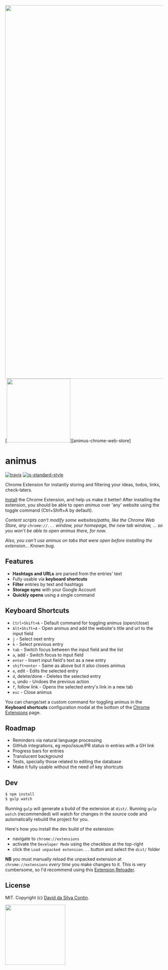 <div style="text-align:center"><img src="https://github.com/dasilvacontin/animus/raw/master/screenshots/demo.png" width="1191"></div>
[<img src="http://kerrick.github.io/Mostly-Harmless/images/ss_webstore.png" width="203">][animus-chrome-web-store]

# animus

[![travis][travis-image]][travis-url]
[![js-standard-style][standard-image]][standard-url]

[travis-image]: https://travis-ci.org/dasilvacontin/animus.svg?style=flat
[travis-url]: https://travis-ci.org/dasilvacontin/animus
[standard-image]: https://img.shields.io/badge/code%20style-standard-brightgreen.svg?style=flat
[standard-url]: https://github.com/feross/standard

Chrome Extension for instantly storing and filtering your ideas, todos, links, check-laters.

[Install][animus-chrome-web-store] the Chrome Extension, and help us make it better! After installing the extension, you should be able to open *animus* over 'any' website using the toggle command (Ctrl+Shift+A by default).

*Content scripts can't modify some websites/paths, like the Chrome Web Store, any `chrome://...` window, your homepage, the new tab window, ... so you won't be able to open animus there, for now.*

*Also, you can't use animus on tabs that were open before installing the extension... Known bug.*

## Features

- **Hashtags and URLs** are parsed from the entries' text
- Fully usable via **keyboard shortcuts**
- **Filter** entries by text and hashtags
- **Storage sync** with your Google Account
- **Quickly opens** using a single command

## Keyboard Shortcuts

- `Ctrl+Shift+A` - Default command for toggling animus (open/close)
- `Alt+Shift+A` - Open animus and add the website's title and url to the input field
- `j` - Select next entry
- `k` - Select previous entry
- `tab` - Switch focus between the input field and the list
- `a`, add - Switch focus to input field
- `enter` - Insert input field's text as a new entry
- `shift+enter` - Same as above but it also closes animus
- `e`, edit - Edits the selected entry
- `d`, delete/done - Deletes the selected entry
- `u`, undo - Undoes the previous action
- `f`, follow link - Opens the selected entry's link in a new tab
- `esc` - Close animus

You can change/set a custom command for toggling animus in the **Keyboard shortcuts** configuration modal at the bottom of the [Chrome Extensions](chrome://extensions/) page.

## Roadmap

- Reminders via natural language processing
- GitHub integrations, eg repo/issue/PR status in entries with a GH link
- Progress bars for entries
- Translucent background
- Tests, specially those related to editing the database
- Make it fully usable without the need of key shortcuts

## Dev

```bash
$ npm install
$ gulp watch
```

Running `gulp` will generate a build of the extension at `dist/`. Running
`gulp watch` (recommended) will watch for changes in the source code and
automatically rebuild the project for you.

Here's how you install the dev build of the extension:

* navigate to `chrome://extensions`
* activate the `Developer Mode` using the checkbox at the top-right
* click the `Load unpacked extension...` button and select the `dist/` folder

**NB** you must manually reload the unpacked extension at `chrome://extensions`
_every time_ you make changes to it. This is very cumbersome, so I'd recommend
using this [Extension Reloader](https://chrome.google.com/webstore/detail/extensions-reloader/fimgfedafeadlieiabdeeaodndnlbhid).

## License

MIT. Copyright (c) [David da Silva Contin](http://dasilvacont.in).

<img src="https://github.com/dasilvacontin/animus/raw/master/app/img/logo384.png" width="192">

[animus-chrome-web-store]: https://chrome.google.com/webstore/detail/animus/hhlengghgfcjkfkfaocfnimlhnkjddch
